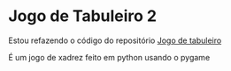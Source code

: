 # Jogo de Tabuleiro 2
Estou refazendo o código do repositório
[Jogo de tabuleiro](https://github.com/Edwolt/Jogo-de-Tabuleiro)

É um jogo de xadrez feito em python usando o pygame